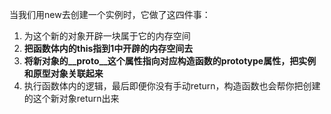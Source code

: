 当我们用new去创建一个实例时，它做了这四件事：    

1. 为这个新的对象开辟一块属于它的内存空间
2. **把函数体内的this指到1中开辟的内存空间去**
3. **将新对象的__proto__这个属性指向对应构造函数的prototype属性，把实例和原型对象关联起来**
4. 执行函数体内的逻辑，最后即便你没有手动return，构造函数也会帮你把创建的这个新对象return出来